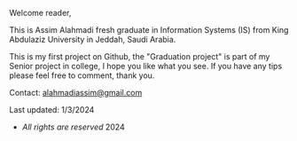 Welcome reader,

This  is Assim Alahmadi fresh graduate in Information Systems (IS) from King Abdulaziz University in Jeddah, Saudi Arabia.

This is my first project on Github, the "Graduation project" is part of my Senior project in college, I hope you like what you see.
If you have any tips please feel free to comment, thank you.

Contact: alahmadiassim@gmail.com

Last updated: 1/3/2024

* *All rights are reserved*
2024
